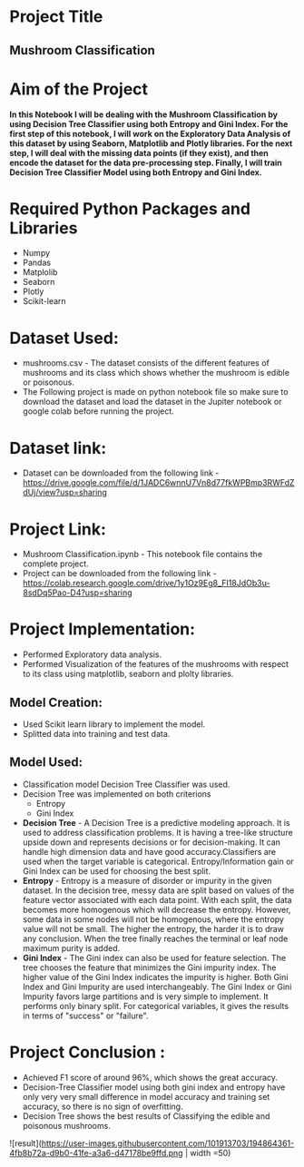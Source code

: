 # Project Title
## **Mushroom Classification**


# Aim of the Project
**In this Notebook I will be dealing with the Mushroom Classification by using Decision Tree Classifier using both Entropy and Gini Index.
For the first step of this notebook, I will work on the Exploratory Data Analysis of this dataset by using Seaborn, Matplotlib and Plotly libraries.
For the next step, I will deal with the missing data points (if they exist), and then encode the dataset for the data pre-processing step.
Finally, I will train Decision Tree Classifier Model using both Entropy and Gini Index.**

# Required Python Packages and Libraries
* Numpy
* Pandas
* Matplolib
* Seaborn
* Plotly
* Scikit-learn

# Dataset Used:
* mushrooms.csv - The dataset consists of the different features of mushrooms and its class which shows whether the mushroom is edible or poisonous.
* The Following project is made on python notebook file so make sure to download the dataset and load the dataset in the Jupiter notebook or google colab before running the project.
# Dataset link:
* Dataset can be downloaded from the following link - https://drive.google.com/file/d/1JADC6wnnU7Vn8d77fkWPBmp3RWFdZdUj/view?usp=sharing
# Project Link:
* Mushroom Classification.ipynb - This notebook file contains the complete project.
* Project can be downloaded from the following link - https://colab.research.google.com/drive/1y1Oz9Eg8_FI18JdOb3u-8sdDq5Pao-D4?usp=sharing

# Project Implementation:
* Performed Exploratory data analysis.
* Performed Visualization of the features of the mushrooms with respect to its class using matplotlib, seaborn and plolty libraries.

## Model Creation:
* Used Scikit learn library to implement the model.
* Splitted data into training and test data.

## Model Used:
* Classification model Decision Tree Classifier was used.
* Decision Tree was implemented on both criterions 
     * Entropy 
     * Gini Index
* **Decision Tree** - A Decision Tree is a predictive modeling approach. It is used to address classification problems. It is having a tree-like structure upside down and represents decisions or for decision-making. It can handle high dimension data and have good accuracy.Classifiers are used when the target variable is categorical. Entropy/Information gain or Gini Index can be used for choosing the best split. 
* **Entropy** - Entropy is a measure of disorder or impurity in the given dataset. In the decision tree, messy data are split based on values of the feature vector associated with each data point. With each split, the data becomes more homogenous which will decrease the entropy. However, some data in some nodes will not be homogenous, where the entropy value will not be small. The higher the entropy, the harder it is to draw any conclusion. When the tree finally reaches the terminal or leaf node maximum purity is added.
* **Gini Index** - The Gini index can also be used for feature selection. The tree chooses the feature that minimizes the Gini impurity index. The higher value of the Gini Index indicates the impurity is higher. Both Gini Index and Gini Impurity are used interchangeably. The Gini Index or Gini Impurity favors large partitions and is very simple to implement. It performs only binary split. For categorical variables, it gives the results in terms of "success" or "failure".

# Project Conclusion :
* Achieved F1 score of around 96%, which shows the great accuracy.
* Decision-Tree Classifier model using both gini index and entropy have only very very small difference in model accuracy and training set accuracy, so there is no sign of overfitting.
* Decision Tree shows the best results of Classifying the edible and poisonous mushrooms.

![result](https://user-images.githubusercontent.com/101913703/194864361-4fb8b72a-d9b0-41fe-a3a6-d47178be9ffd.png | width =50)
